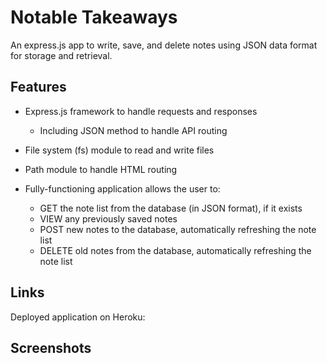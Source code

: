 # Notable Takeaways

An express.js app to write, save, and delete notes using JSON data format for storage and retrieval.

## Features
* Express.js framework to handle requests and responses
    * Including JSON method to handle API routing
* File system (fs) module to read and write files
* Path module to handle HTML routing

* Fully-functioning application allows the user to:
    * GET the note list from the database (in JSON format), if it exists
    * VIEW any previously saved notes
    * POST new notes to the database, automatically refreshing the note list
    * DELETE old notes from the database, automatically refreshing the note list

## Links

Deployed application on Heroku: 

## Screenshots